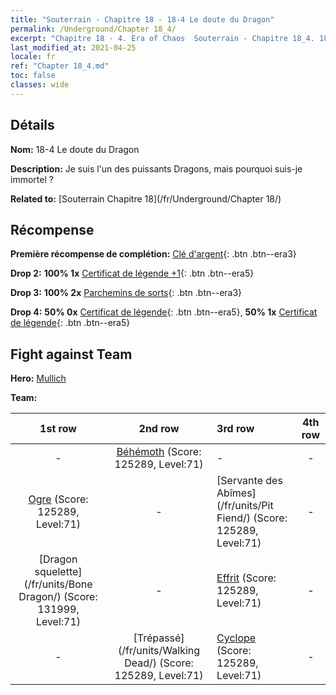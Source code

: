 ```yaml
---
title: "Souterrain - Chapitre 18 - 18-4 Le doute du Dragon"
permalink: /Underground/Chapter 18_4/
excerpt: "Chapitre 18 - 4. Era of Chaos  Souterrain - Chapitre 18_4. 18-4 Le doute du Dragon"
last_modified_at: 2021-04-25
locale: fr
ref: "Chapter 18_4.md"
toc: false
classes: wide
---
```


## Détails

 **Nom:** 18-4 Le doute du Dragon

 **Description:** Je suis l'un des puissants Dragons, mais pourquoi suis-je immortel ?

 **Related to:** [Souterrain Chapitre 18](/fr/Underground/Chapter 18/)

## Récompense

 **Première récompense de complétion:** [Clé d'argent](/ItemsFR/con_693/){: .btn .btn--era3}

 **Drop 2:** **100% 1x** [Certificat de légende +1](/ItemsFR/mat_74/){: .btn .btn--era5}

 **Drop 3:** **100% 2x** [Parchemins de sorts](/ItemsFR/con_694/){: .btn .btn--era3}

 **Drop 4:** **50% 0x** [Certificat de légende](/ItemsFR/mat_67/){: .btn .btn--era5}, **50% 1x** [Certificat de légende](/ItemsFR/mat_67/){: .btn .btn--era5}


## Fight against Team
 **Hero:** [Mullich](/fr/heroes/Mullich/)

 **Team:**


  | 1st row | 2nd row | 3rd row | 4th row |
  |:----:|:----:|:----|:----:|
  | - | [Béhémoth](/fr/units/Behemoth/) (Score: 125289, Level:71)  | - | - |
  | [Ogre](/fr/units/Ogre/) (Score: 125289, Level:71)  | - | [Servante des Abîmes](/fr/units/Pit Fiend/) (Score: 125289, Level:71)  | - |
  | [Dragon squelette](/fr/units/Bone Dragon/) (Score: 131999, Level:71)  | - | [Effrit](/fr/units/Efreeti/) (Score: 125289, Level:71)  | - |
  | - | [Trépassé](/fr/units/Walking Dead/) (Score: 125289, Level:71)  | [Cyclope](/fr/units/Cyclops/) (Score: 125289, Level:71)  | - |


